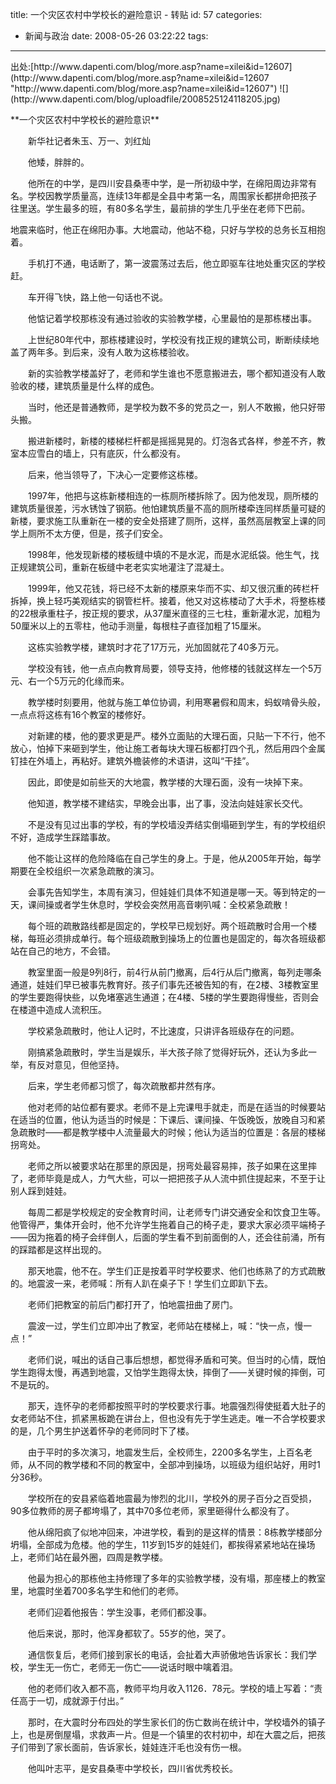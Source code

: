 title: 一个灾区农村中学校长的避险意识 -  转贴
id: 57
categories:
  - 新闻与政治
date: 2008-05-26 03:22:22
tags:
---

<div id="msgcns!9697D6160EFEBC17!1669" class="bvMsg"><p>出处:[http://www.dapenti.com/blog/more.asp?name=xilei&amp;id=12607](http://www.dapenti.com/blog/more.asp?name=xilei&amp;id=12607 "http://www.dapenti.com/blog/more.asp?name=xilei&amp;id=12607")
![](http://www.dapenti.com/blog/uploadfile/2008525124118205.jpg) <p>**一个灾区农村中学校长的避险意识** <p>　　新华社记者朱玉、万一、刘红灿 <p>　　他矮，胖胖的。 <p>　　他所在的中学，是四川安县桑枣中学，是一所初级中学，在绵阳周边非常有名。学校因教学质量高，连续13年都是全县中考第一名，周围家长都拼命把孩子往里送。学生最多的班，有80多名学生，最前排的学生几乎坐在老师下巴前。 <p>地震来临时，他正在绵阳办事。大地震动，他站不稳，只好与学校的总务长互相抱着。 <p>　　手机打不通，电话断了，第一波震荡过去后，他立即驱车往地处重灾区的学校赶。 <p>　　车开得飞快，路上他一句话也不说。 <p>　　他惦记着学校那栋没有通过验收的实验教学楼，心里最怕的是那栋楼出事。 <p>　　上世纪80年代中，那栋楼建设时，学校没有找正规的建筑公司，断断续续地盖了两年多。到后来，没有人敢为这栋楼验收。 <p>　　新的实验教学楼盖好了，老师和学生谁也不愿意搬进去，哪个都知道没有人敢验收的楼，建筑质量是什么样的成色。 <p>　　当时，他还是普通教师，是学校为数不多的党员之一，别人不敢搬，他只好带头搬。 <p>　　搬进新楼时，新楼的楼梯栏杆都是摇摇晃晃的。灯泡各式各样，参差不齐，教室本应雪白的墙上，只有底灰，什么都没有。 <p>　　后来，他当领导了，下决心一定要修这栋楼。 <p>　　1997年，他把与这栋新楼相连的一栋厕所楼拆除了。因为他发现，厕所楼的建筑质量很差，污水锈蚀了钢筋。他怕建筑质量不高的厕所楼牵连同样质量可疑的新楼，要求施工队重新在一楼的安全处搭建了厕所，这样，虽然高层教室上课的同学上厕所不太方便，但是，孩子们安全。 <p>　　1998年，他发现新楼的楼板缝中填的不是水泥，而是水泥纸袋。他生气，找正规建筑公司，重新在板缝中老老实实地灌注了混凝土。 <p>　　1999年，他又花钱，将已经不太新的楼原来华而不实、却又很沉重的砖栏杆拆掉，换上轻巧美观结实的钢管栏杆。接着，他又对这栋楼动了大手术，将整栋楼的22根承重柱子，按正规的要求，从37厘米直径的三七柱，重新灌水泥，加粗为50厘米以上的五零柱，他动手测量，每根柱子直径加粗了15厘米。 <p>　　这栋实验教学楼，建筑时才花了17万元，光加固就花了40多万元。 <p>　　学校没有钱，他一点点向教育局要，领导支持，他修楼的钱就这样左一个5万元、右一个5万元的化缘而来。 <p>　　教学楼时刻要用，他就与施工单位协调，利用寒暑假和周末，蚂蚁啃骨头般，一点点将这栋有16个教室的楼修好。 <p>　　对新建的楼，他的要求更是严。楼外立面贴的大理石面，只贴一下不行，他不放心，怕掉下来砸到学生，他让施工者每块大理石板都打四个孔，然后用四个金属钉挂在外墙上，再粘好。建筑外檐装修的术语讲，这叫“干挂”。 <p>　　因此，即使是如前些天的大地震，教学楼的大理石面，没有一块掉下来。 <p>　　他知道，教学楼不建结实，早晚会出事，出了事，没法向娃娃家长交代。 <p>　　不是没有见过出事的学校，有的学校墙没弄结实倒塌砸到学生，有的学校组织不好，造成学生踩踏事故。 <p>　　他不能让这样的危险降临在自己学生的身上。于是，他从2005年开始，每学期要在全校组织一次紧急疏散的演习。 <p>　　会事先告知学生，本周有演习，但娃娃们具体不知道是哪一天。等到特定的一天，课间操或者学生休息时，学校会突然用高音喇叭喊：全校紧急疏散！ <p>　　每个班的疏散路线都是固定的，学校早已规划好。两个班疏散时合用一个楼梯，每班必须排成单行。每个班级疏散到操场上的位置也是固定的，每次各班级都站在自己的地方，不会错。 <p>　　教室里面一般是9列8行，前4行从前门撤离，后4行从后门撤离，每列走哪条通道，娃娃们早已被事先教育好。孩子们事先还被告知的有，在2楼、3楼教室里的学生要跑得快些，以免堵塞逃生通道；在4楼、5楼的学生要跑得慢些，否则会在楼道中造成人流积压。 <p>　　学校紧急疏散时，他让人记时，不比速度，只讲评各班级存在的问题。 <p>　　刚搞紧急疏散时，学生当是娱乐，半大孩子除了觉得好玩外，还认为多此一举，有反对意见，但他坚持。 <p>　　后来，学生老师都习惯了，每次疏散都井然有序。 <p>　　他对老师的站位都有要求。老师不是上完课甩手就走，而是在适当的时候要站在适当的位置，他认为适当的时候是：下课后、课间操、午饭晚饭，放晚自习和紧急疏散时——都是教学楼中人流量最大的时候；他认为适当的位置是：各层的楼梯拐弯处。 <p>　　老师之所以被要求站在那里的原因是，拐弯处最容易摔，孩子如果在这里摔了，老师毕竟是成人，力气大些，可以一把把孩子从人流中抓住提起来，不至于让别人踩到娃娃。 <p>　　每周二都是学校规定的安全教育时间，让老师专门讲交通安全和饮食卫生等。他管得严，集体开会时，他不允许学生拖着自己的椅子走，要求大家必须平端椅子——因为拖着的椅子会绊倒人，后面的学生看不到前面倒的人，还会往前涌，所有的踩踏都是这样出现的。 <p>　　那天地震，他不在。学生们正是按着平时学校要求、他们也练熟了的方式疏散的。地震波一来，老师喊：所有人趴在桌子下！学生们立即趴下去。 <p>　　老师们把教室的前后门都打开了，怕地震扭曲了房门。 <p>　　震波一过，学生们立即冲出了教室，老师站在楼梯上，喊：“快一点，慢一点！” <p>　　老师们说，喊出的话自己事后想想，都觉得矛盾和可笑。但当时的心情，既怕学生跑得太慢，再遇到地震，又怕学生跑得太快，摔倒了——关键时候的摔倒，可不是玩的。 <p>　　那天，连怀孕的老师都按照平时的学校要求行事。地震强烈得使挺着大肚子的女老师站不住，抓紧黑板跪在讲台上，但也没有先于学生逃走。唯一不合学校要求的是，几个男生护送着怀孕的老师同时下了楼。 <p>　　由于平时的多次演习，地震发生后，全校师生，2200多名学生，上百名老师，从不同的教学楼和不同的教室中，全部冲到操场，以班级为组织站好，用时1分36秒。 <p>　　学校所在的安县紧临着地震最为惨烈的北川，学校外的房子百分之百受损，90多位教师的房子都垮塌了，其中70多位老师，家里砸得什么都没有了。 <p>　　他从绵阳疯了似地冲回来，冲进学校，看到的是这样的情景：8栋教学楼部分坍塌，全部成为危楼。他的学生，11岁到15岁的娃娃们，都挨得紧紧地站在操场上，老师们站在最外圈，四周是教学楼。 <p>　　他最为担心的那栋他主持修理了多年的实验教学楼，没有塌，那座楼上的教室里，地震时坐着700多名学生和他们的老师。 <p>　　老师们迎着他报告：学生没事，老师们都没事。 <p>　　他后来说，那时，他浑身都软了。55岁的他，哭了。 <p>　　通信恢复后，老师们接到家长的电话，会扯着大声骄傲地告诉家长：我们学校，学生无一伤亡，老师无一伤亡——说话时眼中噙着泪。 <p>　　他的老师们收入都不高，教师平均月收入1126．78元。学校的墙上写着：“责任高于一切，成就源于付出。” <p>　　那时，在大震时分布四处的学生家长们的伤亡数尚在统计中，学校墙外的镇子上，也是房倒屋塌，求救声一片。但是一个镇里的农村初中，却在大震之后，把孩子们带到了家长面前，告诉家长，娃娃连汗毛也没有伤一根。 <p>　　他叫叶志平，是安县桑枣中学校长，四川省优秀校长。</div>